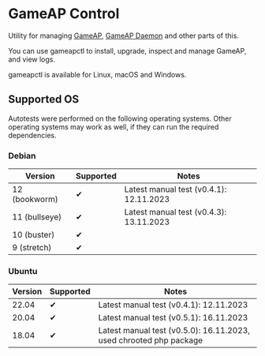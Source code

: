 # GameAP Control

Utility for managing [GameAP](https://gameap.ru), [GameAP Daemon](https://github.com/gameap/daemon) and other parts of this.

You can use gameapctl to install, upgrade, inspect and manage GameAP, and view logs.

gameapctl is available for Linux, macOS and Windows.

## Supported OS

Autotests were performed on the following operating systems. 
Other operating systems may work as well, if they can run the required dependencies.

### Debian

| Version       | Supported | Notes                                   |
|---------------|-----------|-----------------------------------------|
| 12 (bookworm) | ✔         | Latest manual test (v0.4.1): 12.11.2023 |
| 11 (bullseye) | ✔         | Latest manual test (v0.4.3): 13.11.2023 |
| 10 (buster)   | ✔         |                                         |
| 9 (stretch)   | ✔         |                                         | 

### Ubuntu

| Version     | Supported | Notes                                                             |
|-------------|----------|-------------------------------------------------------------------|
| 22.04       | ✔        | Latest manual test (v0.4.1): 12.11.2023                           |
| 20.04       | ✔        | Latest manual test (v0.5.1): 16.11.2023                           |
| 18.04       | ✔        | Latest manual test (v0.5.0): 16.11.2023, used chrooted php package |
